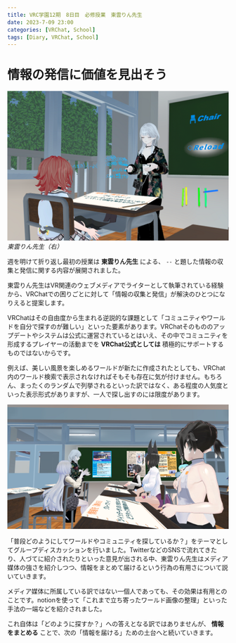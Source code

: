 ```yaml
---
title: VRC学園12期　8日目　必修授業　東雲りん先生
date: 2023-7-09 23:00
categories: [VRChat, School]
tags: [Diary, VRChat, School]
---
```


# 情報の発信に価値を見出そう

![001teacher](/assets/img/2023/07/vrc230710-001.png)
_東雲りん先生（右）_

週を明けて折り返し最初の授業は **東雲りん先生** による、 `--` と題した情報の収集と発信に関する内容が展開されました。

東雲りん先生はVR関連のウェブメディアでライターとして執筆されている経験から、VRChatでの困りごとに対して「情報の収集と発信」が解決のひとつになりえると提案します。

VRChatはその自由度から生まれる逆説的な課題として「コミュニティやワールドを自分で探すのが難しい」といった要素があります。VRChatそのもののアップデートやシステムは公式に運営されているとはいえ、その中でコミュニティを形成するプレイヤーの活動までを **VRChat公式としては** 積極的にサポートするものではないからです。

例えば、美しい風景を楽しめるワールドが新たに作成されたとしても、VRChat内のワールド検索で表示されなければそもそも存在に気が付けません。もちろん、まったくのランダムで列挙されるといった訳ではなく、ある程度の人気度といった表示形式がありますが、一人で探し出すのには限度があります。

![002groupwork](/assets/img/2023/07/vrc230710-002.png)

「普段どのようにしてワールドやコミュニティを探しているか？」をテーマとしてグループディスカッションを行いました。TwitterなどのSNSで流れてきたり、人づてに紹介されたりといった意見が出される中、東雲りん先生はメディア媒体の強さを紹介しつつ、情報をまとめて届けるという行為の有用さについて説いていきます。

メディア媒体に所属している訳ではない一個人であっても、その効果は有用とのことです。notionを使って「これまで立ち寄ったワールド画像の整理」といった手法の一端などを紹介されました。

これ自体は「どのように探すか？」への答えとなる訳ではありませんが、 **情報をまとめる** ことで、次の「情報を届ける」ための土台へと続いていきます。

